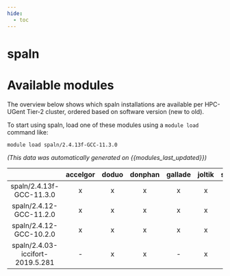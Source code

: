 ```yaml
---
hide:
  - toc
---
```


spaln
=====

# Available modules


The overview below shows which spaln installations are available per HPC-UGent Tier-2 cluster, ordered based on software version (new to old).

To start using spaln, load one of these modules using a `module load` command like:

```shell
module load spaln/2.4.13f-GCC-11.3.0
```

*(This data was automatically generated on {{modules_last_updated}})*  

| |accelgor|doduo|donphan|gallade|joltik|shinx|skitty|
| :---: | :---: | :---: | :---: | :---: | :---: | :---: | :---: |
|spaln/2.4.13f-GCC-11.3.0|x|x|x|x|x|-|-|
|spaln/2.4.12-GCC-11.2.0|x|x|x|x|x|-|-|
|spaln/2.4.12-GCC-10.2.0|x|x|x|x|x|-|-|
|spaln/2.4.03-iccifort-2019.5.281|-|x|x|-|x|-|-|
